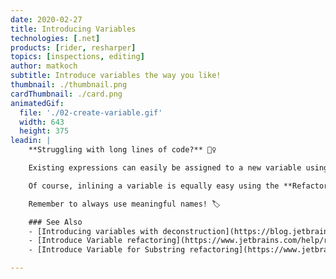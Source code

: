 ```yaml
---
date: 2020-02-27
title: Introducing Variables
technologies: [.net]
products: [rider, resharper]
topics: [inspections, editing]
author: matkoch
subtitle: Introduce variables the way you like!
thumbnail: ./thumbnail.png
cardThumbnail: ./card.png
animatedGif:
  file: './02-create-variable.gif'
  width: 643
  height: 375
leadin: |
    **Struggling with long lines of code?** 🙇‍♀️

    Existing expressions can easily be assigned to a new variable using the **Introduce Variable** refactoring. We can either select the expression and invoke **Refactor | Introduce Variable** or type `.var` at the end of the expression to invoke the related **postfix template**. The refactoring also takes repeated occurrences of our expression into account to **reduce code duplication**.

    Of course, inlining a variable is equally easy using the **Refactor | Inline Variable** refactoring.

    Remember to always use meaningful names! 🏷

    ### See Also
    - [Introducing variables with deconstruction](https://blog.jetbrains.com/dotnet/2018/04/26/introduce-variable-iterate-merge-back-deconstruction/)
    - [Introduce Variable refactoring](https://www.jetbrains.com/help/rider/Refactorings__Introduce_Variable.html)
    - [Introduce Variable for Substring refactoring](https://www.jetbrains.com/help/rider/Refactorings__Introduce_Variable_for_Substring.html)

---
```

